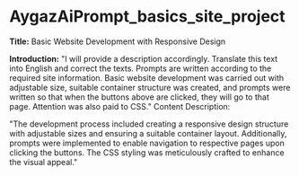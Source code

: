 # AygazAiPrompt_basics_site_project
**Title:**
Basic Website Development with Responsive Design

**Introduction:**
"I will provide a description accordingly. Translate this text into English and correct the texts. Prompts are written according to the required site information. Basic website development was carried out with adjustable size, suitable container structure was created, and prompts were written so that when the buttons above are clicked, they will go to that page. Attention was also paid to CSS."
Content Description:

"The development process included creating a responsive design structure with adjustable sizes and ensuring a suitable container layout. Additionally, prompts were implemented to enable navigation to respective pages upon clicking the buttons. The CSS styling was meticulously crafted to enhance the visual appeal."
